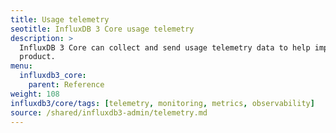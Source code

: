 ```yaml
---
title: Usage telemetry
seotitle: InfluxDB 3 Core usage telemetry
description: >
  InfluxDB 3 Core can collect and send usage telemetry data to help improve the
  product.
menu:
  influxdb3_core:
    parent: Reference
weight: 108
influxdb3/core/tags: [telemetry, monitoring, metrics, observability]
source: /shared/influxdb3-admin/telemetry.md
---
```


<!--
The content of this file is located at
content/shared/influxdb3-admin/telemetry.md
-->